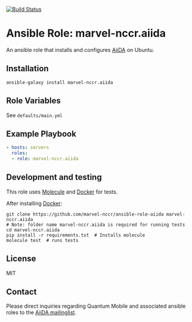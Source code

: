 [![Build Status](https://travis-ci.org/marvel-nccr/ansible-role-aiida.svg?branch=master)](https://travis-ci.org/marvel-nccr/ansible-role-aiida)

# Ansible Role: marvel-nccr.aiida

An ansible role that installs and configures [AiiDA](http://www.aiida.net/) on Ubuntu.

## Installation

`ansible-galaxy install marvel-nccr.aiida`

## Role Variables

See `defaults/main.yml`

## Example Playbook

```yaml
- hosts: servers
  roles:
  - role: marvel-nccr.aiida
```

## Development and testing

This role uses [Molecule](https://molecule.readthedocs.io/en/latest/#) and [Docker](https://www.docker.com/) for tests. 

After installing [Docker](https://www.docker.com/):
```
git clone https://github.com/marvel-nccr/ansible-role-aiida marvel-nccr.aiida
# Note: folder name marvel-nccr.aiida is required for running tests
cd marvel-nccr.aiida
pip install -r requirements.txt  # Installs molecule
molecule test  # runs tests
```

## License

MIT

## Contact

Please direct inquiries regarding Quantum Mobile and associated ansible roles to the [AiiDA mailinglist](http://www.aiida.net/mailing-list/).
